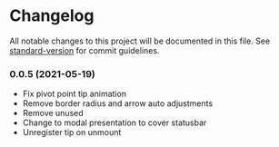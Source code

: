 # Changelog

All notable changes to this project will be documented in this file. See [standard-version](https://github.com/conventional-changelog/standard-version) for commit guidelines.

### 0.0.5 (2021-05-19)

- Fix pivot point tip animation
- Remove border radius and arrow auto adjustments
- Remove unused
- Change to modal presentation to cover statusbar
- Unregister tip on unmount
